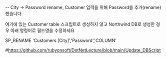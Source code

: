 -- City -> Password rename,  Customer 입력을 위해 Password를 추가(rename)했습니다.

여기에 있는 Customer table 스크립트로 생성하지 않고 Northwind DB로 생성한 경우 아래 명령어로
필드명을 수정하세요

SP_RENAME 'Customers.[City]','Password','COLUMN'

#https://github.com/rubyonsoft/DotNetLecture/blob/main/Update_DBScript
